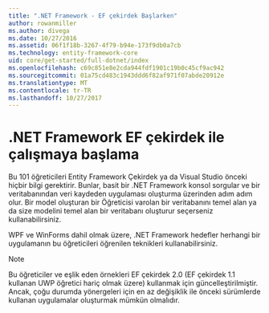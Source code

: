```yaml
---
title: ".NET Framework - EF çekirdek Başlarken"
author: rowanmiller
ms.author: divega
ms.date: 10/27/2016
ms.assetid: 06f1f18b-3267-4f79-b94e-173f9db0a7cb
ms.technology: entity-framework-core
uid: core/get-started/full-dotnet/index
ms.openlocfilehash: c69c851e8e2cda944fdf1901c19b0c45cf9ac942
ms.sourcegitcommit: 01a75cd483c1943ddd6f82af971f07abde20912e
ms.translationtype: MT
ms.contentlocale: tr-TR
ms.lasthandoff: 10/27/2017
---
```

# <a name="getting-started-with-ef-core-on-net-framework"></a>.NET Framework EF çekirdek ile çalışmaya başlama

Bu 101 öğreticileri Entity Framework Çekirdek ya da Visual Studio önceki hiçbir bilgi gerektirir. Bunlar, basit bir .NET Framework konsol sorgular ve bir veritabanından veri kaydeden uygulaması oluşturma üzerinden adım adım olur. Bir model oluşturan bir Öğreticisi varolan bir veritabanını temel alan ya da size modelini temel alan bir veritabanı oluşturur seçerseniz kullanabilirsiniz.

WPF ve WinForms dahil olmak üzere, .NET Framework hedefler herhangi bir uygulamanın bu öğreticileri öğrenilen teknikleri kullanabilirsiniz.

> [!NOTE]  
> Bu öğreticiler ve eşlik eden örnekleri EF çekirdek 2.0 (EF çekirdek 1.1 kullanan UWP öğretici hariç olmak üzere) kullanmak için güncelleştirilmiştir. Ancak, çoğu durumda yönergeleri için en az değişiklik ile önceki sürümlerde kullanan uygulamalar oluşturmak mümkün olmalıdır.
